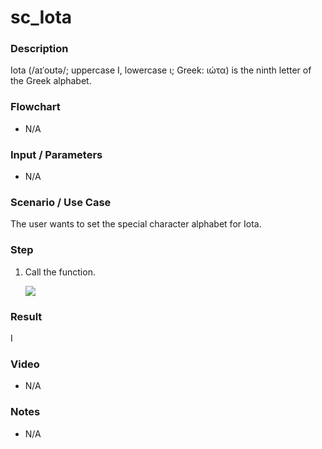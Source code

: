 ﻿# sc_Iota

### Description

Iota (/aɪˈoʊtə/; uppercase Ι, lowercase ι; Greek: ιώτα) is the ninth letter of the Greek alphabet.

### Flowchart

- N/A 

### Input / Parameters

- N/A

### Scenario / Use Case

The user wants to set the special character alphabet for Iota.

### Step

1. Call the function.
    
   ![](../../../../document/function/SpecialCharacter/sc_Iota/sc_lota-step-1.png?raw=true)
 
### Result

Ι
 
### Video

- N/A

<!--[![Video](http://i.imgur.com/Ot5DWAW.png)](https://youtu.be/StTqXEQ2l-Y?t=35s)-->

### Notes

- N/A
